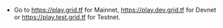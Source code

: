 - Go to https://play.grid.tf for Mainnet, https://play.dev.grid.tf for Devnet or https://play.test.grid.tf for Testnet.